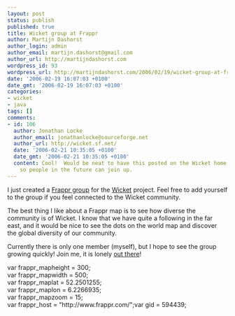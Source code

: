 ```yaml
---
layout: post
status: publish
published: true
title: Wicket group at Frappr
author: Martijn Dashorst
author_login: admin
author_email: martijn.dashorst@gmail.com
author_url: http://martijndashorst.com
wordpress_id: 93
wordpress_url: http://martijndashorst.com/2006/02/19/wicket-group-at-frappr/
date: '2006-02-19 16:07:03 +0100'
date_gmt: '2006-02-19 16:07:03 +0100'
categories:
- wicket
- java
tags: []
comments:
- id: 106
  author: Jonathan Locke
  author_email: jonathanlocke@sourceforge.net
  author_url: http://wicket.sf.net/
  date: '2006-02-21 10:35:05 +0100'
  date_gmt: '2006-02-21 10:35:05 +0100'
  content: Cool!  Would be neat to have this posted on the Wicket home page somewhere
    so people in the future can join up.
---
```

<p>I just created a <a href="http://www.frappr.com/wicket">Frappr group</a> for the <a href="http://wicket.sf.net">Wicket</a> project. Feel free to add yourself to the group if you feel connected to the Wicket community.</p>
<p>
The best thing I like about a Frappr map is to see how diverse the community is of Wicket. I know that we have quite a following in the far east, and it would be nice to see the dots on the world map and discover the global diversity of our community.</p>
<p>
Currently there is only one member (myself), but I hope to see the group growing quickly! Join me, it is lonely <a href="http://www.frappr.com/wicket/">out there</a>!</p>
<p>var frappr_mapheight = 300;<br />
var frappr_mapwidth = 500;<br />
var frappr_maplat = 52.2501255;<br />
var frappr_maplon = 6.2266935;<br />
var frappr_mapzoom = 15;<br />
var frappr_host = "http://www.frappr.com/";var gid = 594439;</p>
